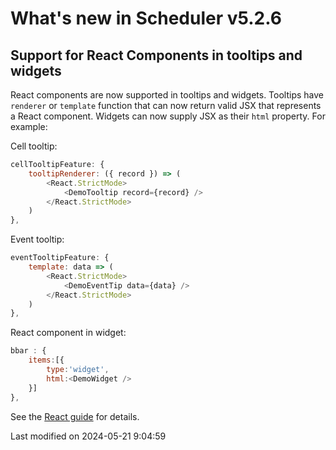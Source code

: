 # What's new in Scheduler v5.2.6

## Support for React Components in tooltips and widgets

React components are now supported in tooltips and widgets. Tooltips have `renderer` or `template` function that
can now return valid JSX that represents a React component. Widgets can now supply JSX as their `html` property. For example:

Cell tooltip:

```javascript
cellTooltipFeature: {
    tooltipRenderer: ({ record }) => (
        <React.StrictMode>
            <DemoTooltip record={record} />
        </React.StrictMode>
    )
},
```

Event tooltip:

```javascript
eventTooltipFeature: {
    template: data => (
        <React.StrictMode>
            <DemoEventTip data={data} />
        </React.StrictMode>
    )
},
```

React component in widget:

```javascript
bbar : {
    items:[{
        type:'widget',
        html:<DemoWidget />
    }]
},
```

See the [React guide](#Scheduler/guides/integration/react/guide.md#using-react-components-in-tooltips-and-widgets) for details.

<p class="last-modified">Last modified on 2024-05-21 9:04:59</p>